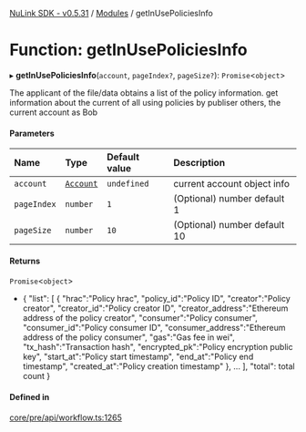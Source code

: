 [NuLink SDK - v0.5.31](../README.md) / [Modules](../modules.md) / getInUsePoliciesInfo

# Function: getInUsePoliciesInfo

▸ **getInUsePoliciesInfo**(`account`, `pageIndex?`, `pageSize?`): `Promise`<`object`\>

The applicant of the file/data obtains a list of the policy information. 
get information about the current of all using policies by publiser others, the current account as Bob

#### Parameters

| Name | Type | Default value | Description |
| :------ | :------ | :------ | :------ |
| `account` | [`Account`](../classes/Account.md) | `undefined` | current account object info |
| `pageIndex` | `number` | `1` | (Optional) number default 1 |
| `pageSize` | `number` | `10` | (Optional) number default 10 |

#### Returns

`Promise`<`object`\>

- {
               "list": [
                 {
                   "hrac":"Policy hrac",
                   "policy_id":"Policy ID",
                   "creator":"Policy creator",
                   "creator_id":"Policy creator ID",
                   "creator_address":"Ethereum address of the policy creator",
                   "consumer":"Policy consumer",
                   "consumer_id":"Policy consumer ID",
                   "consumer_address":"Ethereum address of the policy consumer",
                   "gas":"Gas fee in wei",
                   "tx_hash":"Transaction hash",
                   "encrypted_pk":"Policy encryption public key",
                   "start_at":"Policy start timestamp",
                   "end_at":"Policy end timestamp",
                   "created_at":"Policy creation timestamp"
                 },
                 ...
             ],
             "total": total count
           }

#### Defined in

[core/pre/api/workflow.ts:1265](https://github.com/NuLink-network/nulink-sdk/blob/f3f9a8b/src/core/pre/api/workflow.ts#L1265)
